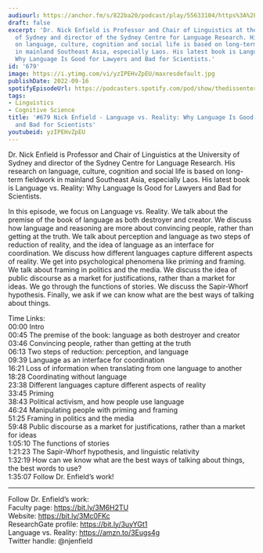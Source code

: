 ```yaml
---
audiourl: https://anchor.fm/s/822ba20/podcast/play/55633104/https%3A%2F%2Fd3ctxlq1ktw2nl.cloudfront.net%2Fstaging%2F2022-7-2%2F6f678d88-00fd-6992-0ed8-cc0ea9f49b02.m4a
draft: false
excerpt: 'Dr. Nick Enfield is Professor and Chair of Linguistics at the University
  of Sydney and director of the Sydney Centre for Language Research. His research
  on language, culture, cognition and social life is based on long-term fieldwork
  in mainland Southeast Asia, especially Laos. His latest book is Language vs. Reality:
  Why Language Is Good for Lawyers and Bad for Scientists.'
id: '679'
image: https://i.ytimg.com/vi/yzIPEHvZpEU/maxresdefault.jpg
publishDate: 2022-09-16
spotifyEpisodeUrl: https://podcasters.spotify.com/pod/show/thedissenter/episodes/679-Nick-Enfield---Language-vs--Reality-Why-Language-Is-Good-for-Lawyers-and-Bad-for-Scientists-e1m09og
tags:
- Linguistics
- Cognitive Science
title: '#679 Nick Enfield - Language vs. Reality: Why Language Is Good for Lawyers
  and Bad for Scientists'
youtubeid: yzIPEHvZpEU
---
```

<div class="timelinks">

Dr. Nick Enfield is Professor and Chair of Linguistics at the University of Sydney and director of the Sydney Centre for Language Research. His research on language, culture, cognition and social life is based on long-term fieldwork in mainland Southeast Asia, especially Laos. His latest book is Language vs. Reality: Why Language Is Good for Lawyers and Bad for Scientists.

In this episode, we focus on Language vs. Reality. We talk about the premise of the book of language as both destroyer and creator. We discuss how language and reasoning are more about convincing people, rather than getting at the truth. We talk about perception and language as two steps of reduction of reality, and the idea of language as an interface for coordination. We discuss how different languages capture different aspects of reality. We get into psychological phenomena like priming and framing. We talk about framing in politics and the media. We discuss the idea of public discourse as a market for justifications, rather than a market for ideas. We go through the functions of stories. We discuss the Sapir-Whorf hypothesis. Finally, we ask if we can know what are the best ways of talking about things.

Time Links:  
<time>00:00</time> Intro  
<time>00:45</time> The premise of the book: language as both destroyer and creator  
<time>03:46</time> Convincing people, rather than getting at the truth  
<time>06:13</time> Two steps of reduction: perception, and language  
<time>09:39</time> Language as an interface for coordination  
<time>16:21</time> Loss of information when translating from one language to another  
<time>18:28</time> Coordinating without language  
<time>23:38</time> Different languages capture different aspects of reality  
<time>33:45</time> Priming  
<time>38:43</time> Political activism, and how people use language  
<time>46:24</time> Manipulating people with priming and framing  
<time>51:25</time> Framing in politics and the media  
<time>59:48</time> Public discourse as a market for justifications, rather than a market for ideas  
<time>1:05:10</time> The functions of stories  
<time>1:21:23</time> The Sapir-Whorf hypothesis, and linguistic relativity  
<time>1:32:19</time> How can we know what are the best ways of talking about things, the best words to use?  
<time>1:35:07</time> Follow Dr. Enfield’s work!

---

Follow Dr. Enfield’s work:  
Faculty page: https://bit.ly/3M6H2TU  
Website: https://bit.ly/3Mc0FKc  
ResearchGate profile: https://bit.ly/3uyYGt1  
Language vs. Reality: https://amzn.to/3Eugs4g  
Twitter handle: @njenfield
</div>

